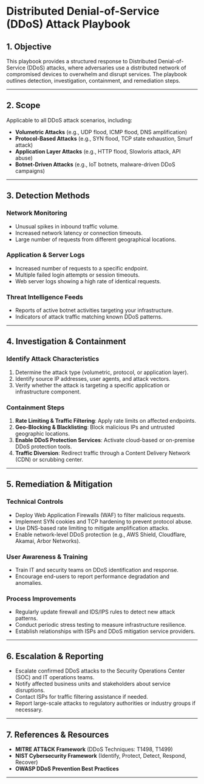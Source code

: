 # Distributed Denial-of-Service (DDoS) Attack Playbook

## 1. Objective
This playbook provides a structured response to Distributed Denial-of-Service (DDoS) attacks, where adversaries use a distributed network of compromised devices to overwhelm and disrupt services. The playbook outlines detection, investigation, containment, and remediation steps.

---

## 2. Scope
Applicable to all DDoS attack scenarios, including:
- **Volumetric Attacks** (e.g., UDP flood, ICMP flood, DNS amplification)
- **Protocol-Based Attacks** (e.g., SYN flood, TCP state exhaustion, Smurf attack)
- **Application Layer Attacks** (e.g., HTTP flood, Slowloris attack, API abuse)
- **Botnet-Driven Attacks** (e.g., IoT botnets, malware-driven DDoS campaigns)

---

## 3. Detection Methods
### **Network Monitoring**
- Unusual spikes in inbound traffic volume.
- Increased network latency or connection timeouts.
- Large number of requests from different geographical locations.

### **Application & Server Logs**
- Increased number of requests to a specific endpoint.
- Multiple failed login attempts or session timeouts.
- Web server logs showing a high rate of identical requests.

### **Threat Intelligence Feeds**
- Reports of active botnet activities targeting your infrastructure.
- Indicators of attack traffic matching known DDoS patterns.

---

## 4. Investigation & Containment
### **Identify Attack Characteristics**
1. Determine the attack type (volumetric, protocol, or application layer).
2. Identify source IP addresses, user agents, and attack vectors.
3. Verify whether the attack is targeting a specific application or infrastructure component.

### **Containment Steps**
1. **Rate Limiting & Traffic Filtering**: Apply rate limits on affected endpoints.
2. **Geo-Blocking & Blacklisting**: Block malicious IPs and untrusted geographic locations.
3. **Enable DDoS Protection Services**: Activate cloud-based or on-premise DDoS protection tools.
4. **Traffic Diversion**: Redirect traffic through a Content Delivery Network (CDN) or scrubbing center.

---

## 5. Remediation & Mitigation
### **Technical Controls**
- Deploy Web Application Firewalls (WAF) to filter malicious requests.
- Implement SYN cookies and TCP hardening to prevent protocol abuse.
- Use DNS-based rate limiting to mitigate amplification attacks.
- Enable network-level DDoS protection (e.g., AWS Shield, Cloudflare, Akamai, Arbor Networks).

### **User Awareness & Training**
- Train IT and security teams on DDoS identification and response.
- Encourage end-users to report performance degradation and anomalies.

### **Process Improvements**
- Regularly update firewall and IDS/IPS rules to detect new attack patterns.
- Conduct periodic stress testing to measure infrastructure resilience.
- Establish relationships with ISPs and DDoS mitigation service providers.

---

## 6. Escalation & Reporting
- Escalate confirmed DDoS attacks to the Security Operations Center (SOC) and IT operations teams.
- Notify affected business units and stakeholders about service disruptions.
- Contact ISPs for traffic filtering assistance if needed.
- Report large-scale attacks to regulatory authorities or industry groups if necessary.

---

## 7. References & Resources
- **MITRE ATT&CK Framework** (DDoS Techniques: T1498, T1499)
- **NIST Cybersecurity Framework** (Identify, Protect, Detect, Respond, Recover)
- **OWASP DDoS Prevention Best Practices**

---
